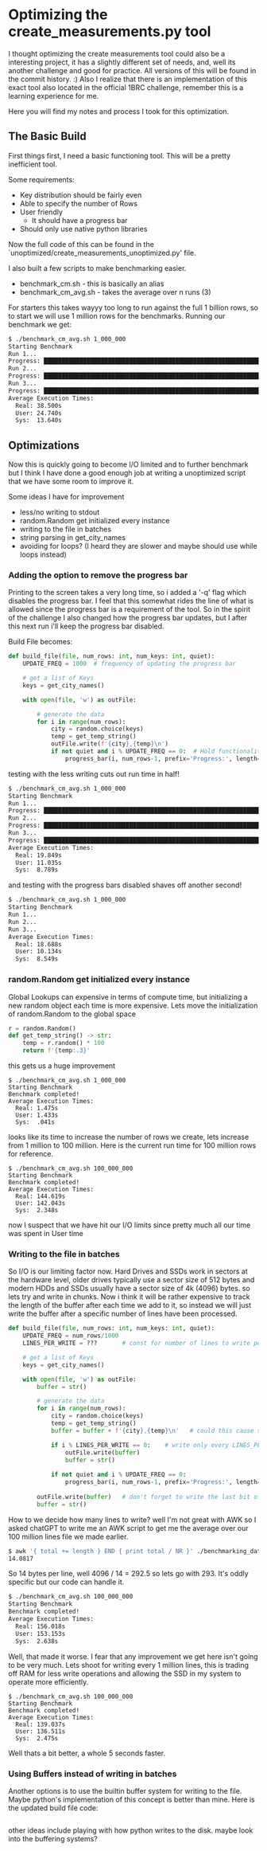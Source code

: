 # Optimizing the create_measurements.py tool  
I thought optimizing the create measurements tool could also be a interesting project, it has a slightly different set of needs, and, well its another challenge and good for practice. All versions of this will be found in the commit history. :) Also I realize that there is an implementation of this exact tool also located in the official 1BRC challenge, remember this is a learning experience for me.

Here you will find my notes and process I took for this optimization.

## The Basic Build
First things first, I need a basic functioning tool. This will be a pretty inefficient tool. 

Some requirements:
 - Key distribution should be fairly even
 - Able to specify the number of Rows
 - User friendly
   - It should have a progress bar
 - Should only use native python libraries

Now the full code of this can be found in the `unoptimized/create_measurements_unoptimized.py' file. 

I also built a few scripts to make benchmarking easier. 
- benchmark_cm.sh -  this is basically an alias
- benchmark_cm_avg.sh - takes the average over n runs (3)

For starters this takes wayyy too long to run against the full 1 billion rows, so to start we will use 1 million rows for the benchmarks. Running our benchmark we get:

```sh
$ ./benchmark_cm_avg.sh 1_000_000
Starting Benchmark
Run 1...
Progress: ████████████████████████████████████████████████████████████████████████████████████████████████████ 100.0% 
Run 2...
Progress: ████████████████████████████████████████████████████████████████████████████████████████████████████ 100.0% 
Run 3...
Progress: ████████████████████████████████████████████████████████████████████████████████████████████████████ 100.0% 
Average Execution Times:
  Real: 38.500s
  User: 24.740s
  Sys:  13.640s
```




## Optimizations

Now this is quickly going to become I/O limited and to further benchmark but I think I have done a good enough job at writing a unoptimized script that we have some room to improve it. 

Some ideas I have for improvement
- less/no writing to stdout
- random.Random get initialized every instance
- writing to the file in batches
- string parsing in get_city_names
- avoiding for loops? (I heard they are slower and maybe should use while loops instead)


### Adding the option to remove the progress bar

Printing to the screen takes a very long time, so i added a '-q' flag which disables the progress bar. I feel that this somewhat rides the line of what is allowed since the progress bar is a requirement of the tool. So in the spirit of the challenge I also changed how the progress bar updates, but I after this next run i'll keep the progress bar disabled.

Build File becomes:
```py
def build_file(file, num_rows: int, num_keys: int, quiet):
    UPDATE_FREQ = 1000  # frequency of updating the progress bar

    # get a list of Keys
    keys = get_city_names()

    with open(file, 'w') as outFile:

        # generate the data
        for i in range(num_rows):
            city = random.choice(keys)
            temp = get_temp_string()
            outFile.write(f'{city},{temp}\n')
            if not quiet and i % UPDATE_FREQ == 0:  # Hold functionality and less frequently updating the progress bar
                progress_bar(i, num_rows-1, prefix='Progress:', length=100)
```

testing with the less writing cuts out run time in half!

```sh
$ ./benchmark_cm_avg.sh 1_000_000
Starting Benchmark
Run 1...
Progress: ███████████████████████████████████████████████████████████████████████████████████████████████████- 99.9% 
Run 2...
Progress: ███████████████████████████████████████████████████████████████████████████████████████████████████- 99.9% 
Run 3...
Progress: ███████████████████████████████████████████████████████████████████████████████████████████████████- 99.9% 
Average Execution Times:
  Real: 19.849s
  User: 11.035s
  Sys:  8.789s
```

and testing with the progress bars disabled shaves off another second!

```sh
$ ./benchmark_cm_avg.sh 1_000_000
Starting Benchmark
Run 1...
Run 2...
Run 3...
Average Execution Times:
  Real: 18.688s
  User: 10.134s
  Sys:  8.549s
```

### random.Random get initialized every instance

Global Lookups can expensive in terms of compute time, but initializing a new random object each time is more expensive. Lets move the initialization of random.Random to the global space

```py
r = random.Random()
def get_temp_string() -> str:
    temp = r.random() * 100
    return f'{temp:.3}'
```

this gets us a huge improvement

```
$ ./benchmark_cm_avg.sh 1_000_000
Starting Benchmark
Benchmark completed!
Average Execution Times:
  Real: 1.475s
  User: 1.433s
  Sys:  .041s
```

looks like its time to increase the number of rows we create, lets increase from 1 million to 100 million. Here is the current run time for 100 million rows for reference.

```
$ ./benchmark_cm_avg.sh 100_000_000
Starting Benchmark
Benchmark completed!
Average Execution Times:
  Real: 144.619s
  User: 142.043s
  Sys:  2.348s
```

now I suspect that we have hit our I/O limits since pretty much all our time was spent in User time


### Writing to the file in batches

So I/O is our limiting factor now. Hard Drives and SSDs work in sectors at the hardware level, older drives typically use a sector size of 512 bytes and modern HDDs and SSDs usually have a sector size of 4k (4096) bytes. so lets try and write in chunks. Now i think it will be rather expensive to track the length of the buffer after each time we add to it, so instead we will just write the buffer after a specific number of lines have been processed. 

```py
def build_file(file, num_rows: int, num_keys: int, quiet):
    UPDATE_FREQ = num_rows/1000
    LINES_PER_WRITE = ???       # const for number of lines to write per cycle

    # get a list of Keys
    keys = get_city_names()

    with open(file, 'w') as outFile:
        buffer = str()

        # generate the data
        for i in range(num_rows):
            city = random.choice(keys)
            temp = get_temp_string()
            buffer = buffer + f'{city},{temp}\n'   # could this cause some issues?

            if i % LINES_PER_WRITE == 0:    # write only every LINES_PER_WRITE lines
                outFile.write(buffer)
                buffer = str()
           
            if not quiet and i % UPDATE_FREQ == 0: 
                progress_bar(i, num_rows-1, prefix='Progress:', length=100)
            
        outFile.write(buffer)   # don't forget to write the last bit of lines
        buffer = str()
```

How to we decide how many lines to write? well I'm not great with AWK so I asked chatGPT to write me an AWK script to get me the average over our 100 million lines file we made earlier.

```sh
$ awk '{ total += length } END { print total / NR }' ./benchmarking_data/measurements_benchmark.csv
14.0817
```

So 14 bytes per line, well 4096 / 14 = 292.5 so lets go with 293. It's oddly specific but our code can handle it. 

```sh
$ ./benchmark_cm_avg.sh 100_000_000
Starting Benchmark
Benchmark completed!
Average Execution Times:
  Real: 156.018s
  User: 153.153s
  Sys:  2.638s

```

Well, that made it worse. I fear that any improvement we get here isn't going to be very much. Lets shoot for writing every 1 million lines, this is trading off RAM for less write operations and allowing the SSD in my system to operate more efficiently.

```
$ ./benchmark_cm_avg.sh 100_000_000
Starting Benchmark
Benchmark completed!
Average Execution Times:
  Real: 139.037s
  User: 136.511s
  Sys:  2.475s
```

Well thats a bit better, a whole 5 seconds faster.


### Using Buffers instead of writing in batches

Another options is to use the builtin buffer system for writing to the file. Maybe python's implementation of this concept is better than mine. Here is the updated build file code:

```
```






other ideas include playing with how python writes to the disk. maybe look into the buffering systems?